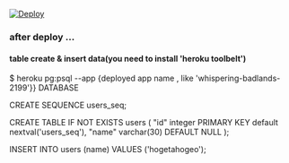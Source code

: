 [![Deploy](https://www.herokucdn.com/deploy/button.png)](https://heroku.com/deploy)

### after deploy ...
#### table create & insert data(you need to install 'heroku toolbelt')

 $ heroku pg:psql --app {deployed app name , like 'whispering-badlands-2199'}} DATABASE

 CREATE SEQUENCE users_seq;

 CREATE TABLE IF NOT EXISTS users (
   "id" integer PRIMARY KEY default nextval('users_seq'),
   "name" varchar(30) DEFAULT NULL
 );

 INSERT INTO users (name) VALUES
    ('hogetahogeo');
